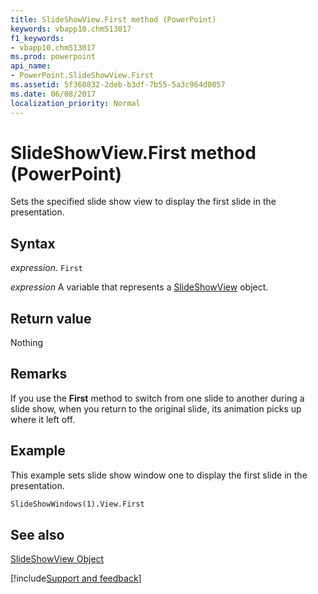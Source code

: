 ```yaml
---
title: SlideShowView.First method (PowerPoint)
keywords: vbapp10.chm513017
f1_keywords:
- vbapp10.chm513017
ms.prod: powerpoint
api_name:
- PowerPoint.SlideShowView.First
ms.assetid: 5f360832-2deb-b3df-7b55-5a3c964d0057
ms.date: 06/08/2017
localization_priority: Normal
---
```



# SlideShowView.First method (PowerPoint)

Sets the specified slide show view to display the first slide in the presentation.


## Syntax

_expression_. `First`

_expression_ A variable that represents a [SlideShowView](PowerPoint.SlideShowView.md) object.


## Return value

Nothing


## Remarks

If you use the  **First** method to switch from one slide to another during a slide show, when you return to the original slide, its animation picks up where it left off.


## Example

This example sets slide show window one to display the first slide in the presentation.


```vb
SlideShowWindows(1).View.First
```


## See also


[SlideShowView Object](PowerPoint.SlideShowView.md)

[!include[Support and feedback](~/includes/feedback-boilerplate.md)]